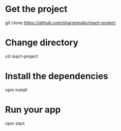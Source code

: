 # Get the project
git clone https://github.com/sharonmalio/react-project

# Change directory
cd react-project

# Install the dependencies
npm install

# Run your app
npm start
